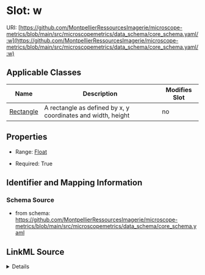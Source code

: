 # Slot: w

URI: [https://github.com/MontpellierRessourcesImagerie/microscope-metrics/blob/main/src/microscopemetrics/data_schema/core_schema.yaml/:w](https://github.com/MontpellierRessourcesImagerie/microscope-metrics/blob/main/src/microscopemetrics/data_schema/core_schema.yaml/:w)



<!-- no inheritance hierarchy -->




## Applicable Classes

| Name | Description | Modifies Slot |
| --- | --- | --- |
[Rectangle](Rectangle.md) | A rectangle as defined by x, y coordinates and width, height |  no  |







## Properties

* Range: [Float](Float.md)

* Required: True





## Identifier and Mapping Information







### Schema Source


* from schema: https://github.com/MontpellierRessourcesImagerie/microscope-metrics/blob/main/src/microscopemetrics/data_schema/core_schema.yaml




## LinkML Source

<details>
```yaml
name: w
from_schema: https://github.com/MontpellierRessourcesImagerie/microscope-metrics/blob/main/src/microscopemetrics/data_schema/core_schema.yaml
rank: 1000
multivalued: false
alias: w
owner: Rectangle
domain_of:
- Rectangle
range: float
required: true

```
</details>